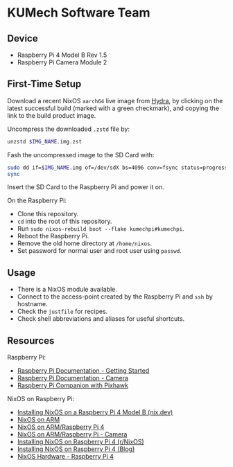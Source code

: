 # KUMech Software Team

## Device

- Raspberry Pi 4 Model B Rev 1.5
- Raspberry Pi Camera Module 2

## First-Time Setup

Download a recent NixOS `aarch64` live image from [Hydra][img-hydra], by
clicking on the latest successful build (marked with a green checkmark), and
copying the link to the build product image.


Uncompress the downloaded `.zstd` file by:

```bash
unzstd $IMG_NAME.img.zst
```

Fash the uncompressed image to the SD Card with:

```bash
sudo dd if=$IMG_NAME.img of=/dev/sdX bs=4096 conv=fsync status=progress
sync
```

Insert the SD Card to the Raspberry Pi and power it on.

On the Raspberry Pi:

- Clone this repository.
- `cd` into the root of this repository.
- Run `sudo nixos-rebuild boot --flake kumechpi#kumechpi`.
- Reboot the Raspberry Pi.
- Remove the old home directory at `/home/nixos`.
- Set password for normal user and root user using `passwd`.

## Usage

- There is a NixOS module available.
- Connect to the access-point created by the Raspberry Pi and `ssh` by hostname.
- Check the `justfile` for recipes.
- Check shell abbreviations and aliases for useful shortcuts.

## Resources

Raspberry Pi:

- [Raspberry Pi Documentation - Getting Started](https://www.raspberrypi.com/documentation/computers/getting-started.html)
- [Raspberry Pi Documentation - Camera](https://www.raspberrypi.com/documentation/accessories/camera.html)
- [Raspberry Pi Companion with Pixhawk](https://docs.px4.io/main/en/companion_computer/pixhawk_rpi.html)

NixOS on Raspberry Pi:

- [Installing NixOS on a Raspberry Pi 4 Model B (nix.dev)](https://nix.dev/tutorials/nixos/installing-nixos-on-a-raspberry-pi)
- [NixOS on ARM](https://nixos.wiki/wiki/NixOS_on_ARM)
- [NixOS on ARM/Raspberry Pi 4](https://nixos.wiki/wiki/NixOS_on_ARM/Raspberry_Pi_4)
- [NixOS on ARM/Raspberry Pi - Camera](https://nixos.wiki/wiki/NixOS_on_ARM/Raspberry_Pi#Camera)
- [Installing NixOS on Raspberry Pi 4 (r/NixOS)](https://www.reddit.com/r/NixOS/comments/1531nyc/installing_nixos_on_raspberry_pi_4/)
- [Installing NixOS on Raspberry Pi 4 (Blog)](https://mtlynch.io/nixos-pi4/)
- [NixOS Hardware - Raspberry Pi 4](https://github.com/NixOS/nixos-hardware/tree/master/raspberry-pi/4)

[img-hydra]: https://hydra.nixos.org/job/nixos/trunk-combined/nixos.sd_image.aarch64-linux
